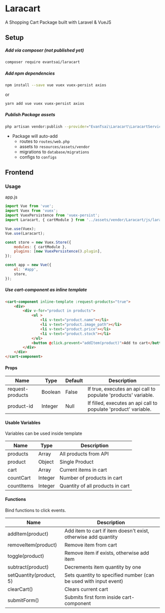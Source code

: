 # Laracart

A Shopping Cart Package built with Laravel & VueJS

## Setup
##### Add via composer (not published yet)
```bash
composer require evantsai/laracart
```

##### Add npm dependencies
```bash
npm install --save vue vuex vuex-persist axios
```
or
```bash
yarn add vue vuex vuex-persist axios
```

##### Publish Package assets
```bash
php artisan vendor:publish --provider="EvanTsai\Laracart\LaracartServiceProvider"
```
- Package will auto-add
    + routes to `routes/web.php`
    + assets to `resources/assets/vendor`
    + migrations to `database/migrations`
    + configs to `configs`


## Frontend

### Usage

app.js
```js
import Vue from 'vue';
import Vuex from 'vuex';
import VuexPersistence from 'vuex-persist';
import Laracart, { cartModule } from '../assets/vendor/Laracart/js/laracart';

Vue.use(Vuex);
Vue.use(Laracart);

const store = new Vuex.Store({
    modules: { cartModule },
    plugins: [new VuexPersistence().plugin],
});

const app = new Vue({
    el: '#app',
    store,
});
```

##### Use cart-component as inline template

```html
<cart-component inline-template :request-products="true">
    <div>
        <div v-for="product in products">
            <ul >
                <li v-text="product.name"></li>
                <li v-text="product.image_path"></li>
                <li v-text="product.price"></li>
                <li v-text="product.stock"></li>
            </ul>
            <button @click.prevent="addItem(product)">Add to cart</button>
        </div>
    </div>
</cart-component>
```
#### Props

|        Name        |   Type  | Default |                            Description                         |
|--------------------|---------|---------|----------------------------------------------------------------|
| request-products   | Boolean | False   |If true, executes an api call to populate 'products' variable.  |
| product-id         | Integer | Null    |If filled, executes an api call to populate 'product' variable. |

#### Usable Variables

Variables can be used inside template

|    Name    |   Type  |            Description           |
|------------|---------|----------------------------------|
| products   | Array   | All products from API            |
| product    | Object  | Single Product                   |
| cart       | Array   | Current items in cart            |
| countCart  | Integer | Number of products in cart       |
| countItems | Integer | Quantity of all products in cart |


#### Functions

Bind functions to click events.

|           Name          |                           Description                            |
|-------------------------|------------------------------------------------------------------|
| addItem(product)        | Add item to cart if item doesn't exist, otherwise add quantity   |
| removeItem(product)     | Remove item from cart                                            |
| toggle(product)         | Remove item if exists, otherwise add item                        |
| subtract(product)       | Decrements item quantity by one                                  |
| setQuantity(product, 5) | Sets quantity to specified number (can be used with input event) |
| clearCart()             | Clears current cart                                              |
| submitForm()            | Submits first form inside cart-component                         |

